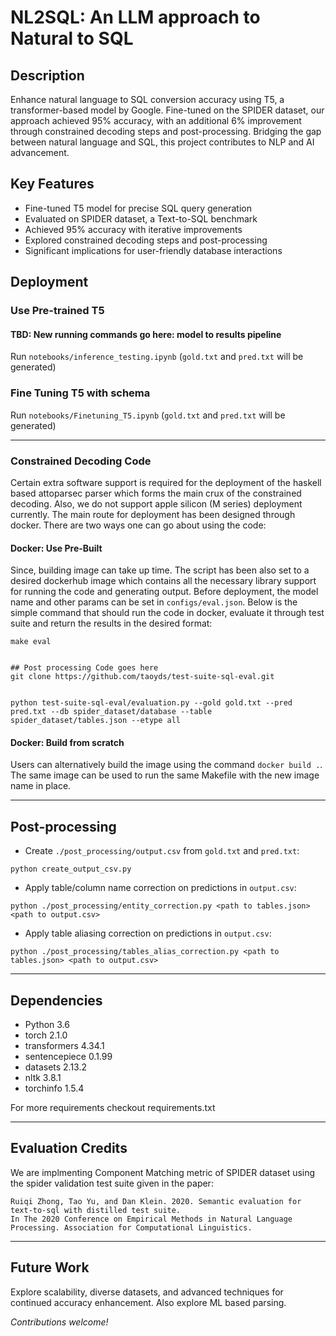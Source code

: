 # NL2SQL: An LLM approach to Natural to SQL


## Description
Enhance natural language to SQL conversion accuracy using T5, a transformer-based model by Google. Fine-tuned on the SPIDER dataset, our approach achieved 95% accuracy, with an additional 6% improvement through constrained decoding steps and post-processing. Bridging the gap between natural language and SQL, this project contributes to NLP and AI advancement.


## Key Features
- Fine-tuned T5 model for precise SQL query generation
- Evaluated on SPIDER dataset, a Text-to-SQL benchmark
- Achieved 95% accuracy with iterative improvements
- Explored constrained decoding steps and post-processing
- Significant implications for user-friendly database interactions


## Deployment


### Use Pre-trained T5


#### TBD: New running commands go here: model to results pipeline


Run `notebooks/inference_testing.ipynb` (`gold.txt` and `pred.txt` will be generated)


### Fine Tuning T5 with schema


Run `notebooks/Finetuning_T5.ipynb` (`gold.txt` and `pred.txt` will be generated)


-------


### Constrained Decoding Code


Certain extra software support is required for the deployment of the haskell based attoparsec parser which forms the main crux of the constrained decoding. Also, we do not support apple silicon (M series) deployment currently. The main route for deployment has been designed through docker. There are two ways one can go about using the code:


#### Docker: Use Pre-Built
Since, building image can take up time. The script has been also set to a desired dockerhub image which contains all the necessary library support for running the code and generating output. Before deployment, the model name and other params can be set in `configs/eval.json`. Below is the simple command that should run the code in docker, evaluate it through test suite and return the results in the desired format:


```
make eval


## Post processing Code goes here
git clone https://github.com/taoyds/test-suite-sql-eval.git


python test-suite-sql-eval/evaluation.py --gold gold.txt --pred pred.txt --db spider_dataset/database --table spider_dataset/tables.json --etype all
```


#### Docker: Build from scratch
Users can alternatively build the image using the command `docker build .`. The same image can be used to run the same Makefile with the new image name in place.


-------


## Post-processing
* Create `./post_processing/output.csv` from `gold.txt` and `pred.txt`:
```
python create_output_csv.py
```
* Apply table/column name correction on predictions in `output.csv`:
```
python ./post_processing/entity_correction.py <path to tables.json> <path to output.csv>
```
* Apply table aliasing correction on predictions in `output.csv`:
```
python ./post_processing/tables_alias_correction.py <path to tables.json> <path to output.csv>
```


-------


## Dependencies
* Python 3.6
* torch 2.1.0
* transformers 4.34.1
* sentencepiece 0.1.99
* datasets 2.13.2
* nltk 3.8.1
* torchinfo 1.5.4


For more requirements checkout requirements.txt


-------


## Evaluation Credits
We are implmenting Component Matching metric of SPIDER dataset using the spider validation test suite given in the paper:


```
Ruiqi Zhong, Tao Yu, and Dan Klein. 2020. Semantic evaluation for text-to-sql with distilled test suite.
In The 2020 Conference on Empirical Methods in Natural Language Processing. Association for Computational Linguistics.
```


-------


## Future Work
Explore scalability, diverse datasets, and advanced techniques for continued accuracy enhancement. Also explore ML based parsing.


*Contributions welcome!*

